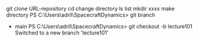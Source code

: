 git clone URL-repository 
cd change directory
ls list 
mkdir xxxx make directory
PS C:\Users\adril\SpacecraftDynamics> git branch
* main
PS C:\Users\adril\SpacecraftDynamics> git checkout -b lecture101
Switched to a new branch 'lecture101'


